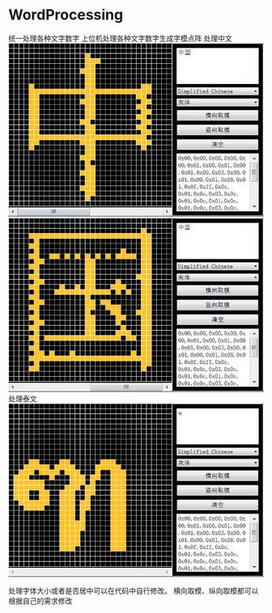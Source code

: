 # WordProcessing
统一处理各种文字数字
上位机处理各种文字数字生成字模点阵
处理中文
![Image text](https://raw.githubusercontent.com/nengm/WordProcessing/master/screenshots/1.png)
![Image text](https://raw.githubusercontent.com/nengm/WordProcessing/master/screenshots/2.png)
处理泰文
![Image text](https://raw.githubusercontent.com/nengm/WordProcessing/master/screenshots/3.png)

处理字体大小或者是否居中可以在代码中自行修改。
横向取模、纵向取模都可以根据自己的需求修改

